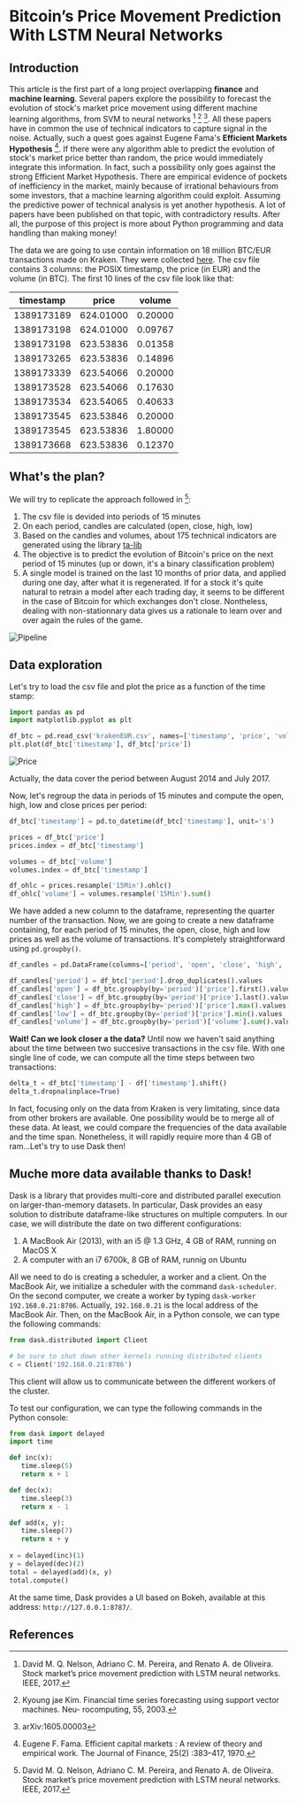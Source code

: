 # Bitcoin’s Price Movement Prediction With LSTM Neural Networks

## Introduction
This article is the first part of a long project overlapping **finance** and **machine learning**. Several papers explore the possibility to forecast the evolution of stock's market price movement using different machine learning algorithms, from SVM to neural networks [^fn1] [^fn2] [^fn3]. All these papers have in common the use of technical indicators to capture signal in the noise. Actually, such a quest goes against Eugene Fama's **Efficient Markets Hypothesis** [^fn4]. If there were any algorithm able to predict the evolution of stock's market price better than random, the price would immediately integrate this information. In fact, such a possibility only goes against the strong Efficient Market Hypothesis. There are empirical evidence of pockets of inefficiency in the market, mainly because of irrational behaviours from some investors, that a machine learning algorithm could exploit. Assuming the predictive power of technical analysis is yet another hypothesis. A lot of papers have been published on that topic, with contradictory results. After all, the purpose of this project is more about Python programming and data handling than making money!

The data we are going to use contain information on 18 million BTC/EUR transactions made on Kraken. They were collected [here](http://api.bitcoincharts.com/v1/csv/). The csv file contains 3 columns: the POSIX timestamp, the price (in EUR) and the volume (in BTC). The first 10 lines of the csv file look like that: 
  
   | timestamp |     price   | volume|
   |-----------|:-----------:|-------|
   |1389173189 |624.01000    |0.20000|
   |1389173198 |624.01000    |0.09767|
   |1389173198 |623.53836    |0.01358|
   |1389173265 |623.53836    |0.14896|
   |1389173339 |623.54066    |0.20000|
   |1389173528 |623.54066    |0.17630|
   |1389173534 |623.54065    |0.40633|
   |1389173545 |623.53846    |0.20000|
   |1389173545 |623.53836    |1.80000|
   |1389173668 |623.53836    |0.12370|


## What's the plan?
We will try to replicate the approach followed in [^fn1]:
1. The csv file is devided into periods of 15 minutes
2. On each period, candles are calculated (open, close, high, low)
3. Based on the candles and volumes, about 175 technical indicators are generated using the library [ta-lib](http://www.ta-lib.org/)
4. The objective is to predict the evolution of Bitcoin's price on the next period of 15 minutes (up or down, it's a binary classification problem)
5. A single model is trained on the last 10 months of prior data, and applied during one day, after what it is regenerated. If for a stock it's quite natural to retrain a model after each trading day, it seems to be different in the case of Bitcoin for which exchanges don't close. Nontheless, dealing with non-stationnary data gives us a rationale to learn over and over again the rules of the game.

![Pipeline](crypto.png)

## Data exploration

Let's try to load the csv file and plot the price as a function of the time stamp:
```python
import pandas as pd
import matplotlib.pyplot as plt

df_btc = pd.read_csv('krakenEUR.csv', names=['timestamp', 'price', 'volume'])
plt.plot(df_btc['timestamp'], df_btc['price'])

```
![Price](plot.png)

Actually, the data cover the period between August 2014 and July 2017.

Now, let's regroup the data in periods of 15 minutes and compute the open, high, low and close prices per period:
```python
df_btc['timestamp'] = pd.to_datetime(df_btc['timestamp'], unit='s')

prices = df_btc['price']
prices.index = df_btc['timestamp']

volumes = df_btc['volume']
volumes.index = df_btc['timestamp']

df_ohlc = prices.resample('15Min').ohlc()
df_ohlc['volume'] = volumes.resample('15Min').sum()

```
We have added a new column to the dataframe, representing the quarter number of the transaction. Now, we are going to create a new dataframe containing, for each period of 15 minutes, the open, close, high and low prices as well as the volume of transactions. It's completely straightforward using `pd.groupby()`.
```python
df_candles = pd.DataFrame(columns=['period', 'open', 'close', 'high', 'low', 'volume'])

df_candles['period'] = df_btc['period'].drop_duplicates().values
df_candles['open'] = df_btc.groupby(by='period')['price'].first().values
df_candles['close'] = df_btc.groupby(by='period')['price'].last().values
df_candles['high'] = df_btc.groupby(by='period')['price'].max().values
df_candles['low'] = df_btc.groupby(by='period')['price'].min().values
df_candles['volume'] = df_btc.groupby(by='period')['volume'].sum().values

```
 **Wait! Can we look closer a the data?**
 Until now we haven't said anything about the time between two succesive transactions in the csv file. With one single line of code, we can compute all the time steps between two transactions: 
 ```python
delta_t = df_btc['timestamp'] - df['timestamp'].shift()
delta_t.dropna(inplace=True)
```
In fact, focusing only on the data from Kraken is very limitating, since data from other brokers are available. One possibility would be to merge all of these data. At least, we could compare the frequencies of the data available and the time span. Nonetheless, it will rapidly require more than 4 GB of ram...Let's try to use Dask then!

## Muche more data available thanks to Dask!
Dask is a library that provides multi-core and distributed parallel execution on larger-than-memory datasets. In particular, Dask provides an easy solution to distribute dataframe-like structures on multiple computers. In our case, we will distribute the date on two different configurations: 
1. A MacBook Air (2013), with an i5 @ 1.3 GHz, 4 GB of RAM, running on MacOS X
2. A computer with an i7 6700k, 8 GB of RAM, runnig on Ubuntu

All we need to do is creating a scheduler, a worker and a client. On the MacBook Air, we initialize a scheduler with the command ```dask-scheduler```. On the second computer, we create a worker by typing ```dask-worker 192.168.0.21:8786```. Actually, ```192.168.0.21``` is the local address of the MacBook Air. Then, on the MacBook Air, in a Python console, we can type the following commands:
 ```python
from dask.distributed import Client

# be sure to shut down other kernels running distributed clients
c = Client('192.168.0.21:8786')
```
This client will allow us to communicate between the different workers of the cluster.

To test our configuration, we can type the following commands in the Python console:
 ```python
from dask import delayed
import time

def inc(x):
    time.sleep(5)
    return x + 1

def dec(x):
    time.sleep(3)
    return x - 1

def add(x, y):
    time.sleep(7)
    return x + y
    
x = delayed(inc)(1)
y = delayed(dec)(2)
total = delayed(add)(x, y)
total.compute()
```
At the same time, Dask provides a UI based on Bokeh, available at this address: ```http://127.0.0.1:8787/```.

## References

[^fn1]: David M. Q. Nelson, Adriano C. M. Pereira, and Renato A. de Oliveira. Stock market’s price movement prediction with LSTM neural networks. IEEE, 2017.
[^fn2]: Kyoung jae Kim. Financial time series forecasting using support vector machines. Neu- rocomputing, 55, 2003.
[^fn3]: arXiv:1605.00003 
[^fn4]: Eugene F. Fama. Efficient capital markets : A review of theory and empirical work. The Journal of Finance, 25(2) :383–417, 1970.
